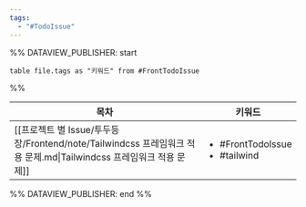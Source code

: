 ```yaml
---
tags:
  - "#TodoIssue"
---
```

%% DATAVIEW_PUBLISHER: start
```dataview
table file.tags as "키워드" from #FrontTodoIssue
```
%%

| 목차                                                                                      | 키워드                                                 |
| --------------------------------------------------------------------------------------- | --------------------------------------------------- |
| [[프로젝트 별 Issue/투두등장/Frontend/note/Tailwindcss 프레임워크 적용 문제.md\|Tailwindcss 프레임워크 적용 문제]] | <ul><li>#FrontTodoIssue</li><li>#tailwind</li></ul> |

%% DATAVIEW_PUBLISHER: end %%
